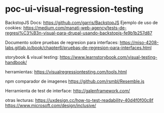 # poc-ui-visual-regression-testing

BackstopJS Docs: https://github.com/garris/BackstopJS
Ejemplo de uso de cookies: https://medium.com/manati-web-agency/tests-de-regresi%C3%B3n-visual-para-drupal-usando-backstopjs-fe9b1b257d87

Documento sobre pruebas de regresion para interfaces:  https://miso-4208-labs.gitlab.io/book/chapter6/pruebas-de-regresion-para-interfaces.html

storybook & visual testing: https://www.learnstorybook.com/visual-testing-handbook/


herramientas: https://visualregressiontesting.com/tools.html

npm comparador de imagenes https://github.com/rsmbl/Resemble.js

Herramienta de test de interface: http://galenframework.com/

otras lecturas:
https://uxdesign.cc/how-to-test-readability-40d4f0f00c8f
https://www.microsoft.com/design/inclusive/
